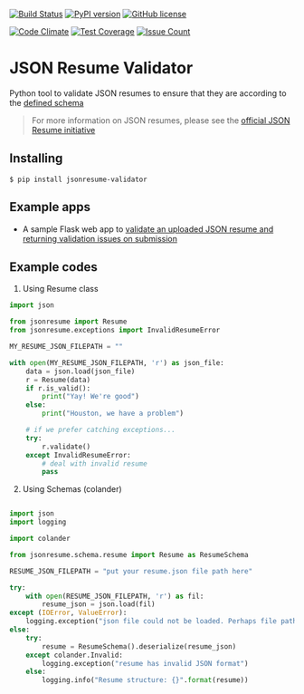 [![Build Status](https://travis-ci.org/kelvintaywl/jsonresume-validator.svg?branch=master)](https://travis-ci.org/kelvintaywl/jsonresume-validator) [![PyPI version](https://badge.fury.io/py/jsonresume-validator.svg)](https://badge.fury.io/py/jsonresume-validator) [![GitHub license](https://img.shields.io/badge/license-MIT-blue.svg)](https://raw.githubusercontent.com/kelvintaywl/jsonresume-validator/master/LICENSE.md)

[![Code Climate](https://codeclimate.com/github/kelvintaywl/jsonresume-validator/badges/gpa.svg)](https://codeclimate.com/github/kelvintaywl/jsonresume-validator) [![Test Coverage](https://codeclimate.com/github/kelvintaywl/jsonresume-validator/badges/coverage.svg)](https://codeclimate.com/github/kelvintaywl/jsonresume-validator/coverage) [![Issue Count](https://codeclimate.com/github/kelvintaywl/jsonresume-validator/badges/issue_count.svg)](https://codeclimate.com/github/kelvintaywl/jsonresume-validator)

# JSON Resume Validator

Python tool to validate JSON resumes to ensure that they are according to the [defined schema](https://jsonresume.org/schema/)

> For more information on JSON resumes, please see the [official JSON Resume initiative](https://jsonresume.org)


## Installing

```
$ pip install jsonresume-validator
```

## Example apps

- A sample Flask web app to [validate an uploaded JSON resume and returning validation issues on submission](https://github.com/kelvintaywl/jsonresume-server)

## Example codes

1. Using Resume class

```python
import json

from jsonresume import Resume
from jsonresume.exceptions import InvalidResumeError

MY_RESUME_JSON_FILEPATH = ""

with open(MY_RESUME_JSON_FILEPATH, 'r') as json_file:
	data = json.load(json_file)
	r = Resume(data)
	if r.is_valid():
		print("Yay! We're good")
	else:
		print("Houston, we have a problem")

	# if we prefer catching exceptions...
	try:
		r.validate()
	except InvalidResumeError:
		# deal with invalid resume
		pass

```

2. Using Schemas (colander)

```python

import json
import logging

import colander

from jsonresume.schema.resume import Resume as ResumeSchema

RESUME_JSON_FILEPATH = "put your resume.json file path here"

try:
	with open(RESUME_JSON_FILEPATH, 'r') as fil:
		resume_json = json.load(fil)
except (IOError, ValueError):
	logging.exception("json file could not be loaded. Perhaps file path [{}] is incorrect".format(RESUME_JSON_FILEPATH))
else:
	try:
		resume = ResumeSchema().deserialize(resume_json)
	except colander.Invalid:
		logging.exception("resume has invalid JSON format")
	else:
		logging.info("Resume structure: {}".format(resume))

```
